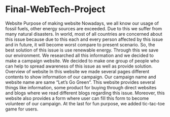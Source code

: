 # Final-WebTech-Project
Website
Purpose of making website
Nowadays, we all know our usage of fossil fuels, other energy sources are exceeded. Due to this we suffer from many natural disasters. In world, most of all countries are concerned about this issue because due to this each and every person affected by this issue and in future, it will become worst compare to present scenario.
So, the best solution of this issue is use renewable energy. Through this we save our environment. 
We researched all this information and we decided to make a campaign website. We decided to make one group of people who can help to spread awareness of this issue as well as provide solution.
Overview of website
In this website we made several pages different contents to show information of our campaign. Our campaign name and website name are same “Let’s Go Green”. This website provides several things like information, some product for buying through direct websites and blogs where we read different blogs regarding this issue. Moreover, this website also provides a form where user can fill this form to become volunteer of our campaign. At the last for fun purpose, we added tic-tac-toe game for users. 

